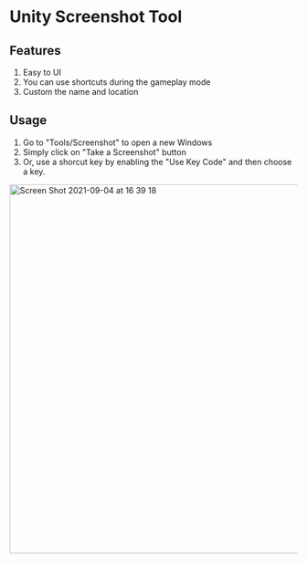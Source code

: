 # Unity Screenshot Tool

## Features
1. Easy to UI
2. You can use shortcuts during the gameplay mode
3. Custom the name and location

## Usage
1. Go to "Tools/Screenshot" to open a new Windows
2. Simply click on "Take a Screenshot" button
3. Or, use a shorcut key by enabling the "Use Key Code" and then choose a key.
<img width="647" alt="Screen Shot 2021-09-04 at 16 39 18" src="https://user-images.githubusercontent.com/64248203/132100116-b2f7f982-22d4-4606-8068-7183bfa56951.png">
